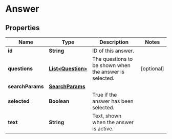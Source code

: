 

# Answer


## Properties

Name | Type | Description | Notes
------------ | ------------- | ------------- | -------------
**id** | **String** | ID of this answer. | 
**questions** | [**List&lt;Question&gt;**](Question.md) | The questions to be shown when the answer is selected. |  [optional]
**searchParams** | [**SearchParams**](SearchParams.md) |  | 
**selected** | **Boolean** | True if the answer has been selected. | 
**text** | **String** | Text, shown when the answer is active. | 



